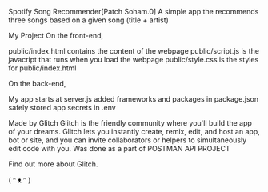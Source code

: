 Spotify Song Recommender[Patch Soham.0]
A simple app the recommends three songs based on a given song (title + artist)

My Project
On the front-end,

public/index.html contains the content of the webpage
public/script.js is the javacript that runs when you load the webpage
public/style.css is the styles for public/index.html

On the back-end,

My app starts at server.js
added frameworks and packages in package.json
safely stored app secrets in .env 


Made by Glitch
Glitch is the friendly community where you'll build the app of your dreams. Glitch lets you instantly create, remix, edit, and host an app, bot or site, and you can invite collaborators or helpers to simultaneously edit code with you.
Was done as a part of POSTMAN API PROJECT

Find out more about Glitch.

( ᵔ ᴥ ᵔ )
